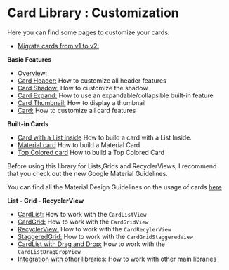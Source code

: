 # Card Library : Customization

Here you can find some pages to customize your cards.

* [Migrate cards from v1 to v2:](MIGRATE.md)

**Basic Features**
* [Overview:](OVERVIEW.md)
* [Card Header:](HEADER.md) How to customize all header features
* [Card Shadow:](SHADOW.md) How to customize the shadow
* [Card Expand:](EXPAND.md) How to use an expandable/collapsible built-in feature
* [Card Thumbnail:](THUMBNAIL.md) How to display a thumbnail
* [Card:](CARD.md) How to customize all card features


**Built-in Cards**
* [Card with a List inside](CARDWITHLIST.md) How to build a card with a List Inside.
* [Material card](MATERIALCARD.md) How to build a Material Card
* [Top Colored card](TOPCOLORED.md) How to build a Top Colored Card


Before using this library for Lists,Grids and RecyclerViews, I recommend that you check out the new Google Material Guidelines.

You can find all the Material Design Guidelines on the usage of cards [here](http://www.google.com/design/spec/components/cards.html)

**List - Grid - RecyclerView**
* [CardList:](CARDLIST.md) How to work with the `CardListView`
* [CardGrid:](CARDGRID.md) How to work with the `CardGridView`
* [RecyclerView:](CARDRECYCLERVIEW.md) How to work with the `CardRecylerView`
* [StaggeredGrid:](STAGGEREDGRID.md) How to work with the `CardGridStaggeredView`
* [CardList with Drag and Drop:](DRAGDROPLIST.md) How to work with the `CardListDragDropView`
* [Integration with other libraries:](OTHERLIBRARIES.md) How to work with other main libraries


